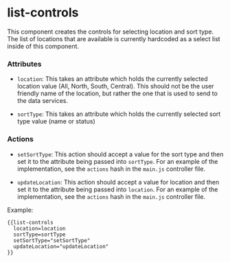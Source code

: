 # list-controls

This component creates the controls for selecting location and sort type. The list of locations that are available is currently hardcoded as a select list inside of this component.

### Attributes

* `location`: This takes an attribute which holds the currently selected location value (All, North, South, Central). This should not be the user friendly name of the location, but rather the one that is used to send to the data services.

* `sortType`: This takes an attribute which holds the currently selected sort type value (name or status)

### Actions

* `setSortType`: This action should accept a value for the sort type and then set it to the attribute being passed into `sortType`. For an example of the implementation, see the `actions` hash in the `main.js` controller file.

* `updateLocation`: This action should accept a value for location and then set it to the attribute being passed into `location`. For an example of the implementation, see the `actions` hash in the `main.js` controller file.

Example:
```
{{list-controls
  location=location
  sortType=sortType
  setSortType="setSortType"
  updateLocation="updateLocation"
}}
```
